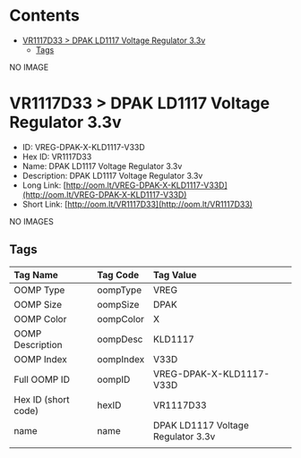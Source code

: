 



Contents
========

* [VR1117D33 > DPAK LD1117 Voltage Regulator 3.3v](#vr1117d33--dpak-ld1117-voltage-regulator-33v)
	* [Tags](#tags)
  
NO IMAGE  
# VR1117D33 > DPAK LD1117 Voltage Regulator 3.3v

- ID: VREG-DPAK-X-KLD1117-V33D
- Hex ID: VR1117D33
- Name: DPAK LD1117 Voltage Regulator 3.3v
- Description: DPAK LD1117 Voltage Regulator 3.3v
- Long Link: [http://oom.lt/VREG-DPAK-X-KLD1117-V33D](http://oom.lt/VREG-DPAK-X-KLD1117-V33D)
- Short Link: [http://oom.lt/VR1117D33](http://oom.lt/VR1117D33)
  
NO IMAGES  
## Tags
  

|Tag Name|Tag Code|Tag Value|
| :--- | :--- | :--- |
|OOMP Type|oompType|VREG|
|OOMP Size|oompSize|DPAK|
|OOMP Color|oompColor|X|
|OOMP Description|oompDesc|KLD1117|
|OOMP Index|oompIndex|V33D|
|Full OOMP ID|oompID|VREG-DPAK-X-KLD1117-V33D|
|Hex ID (short code)|hexID|VR1117D33|
|name|name|DPAK LD1117 Voltage Regulator 3.3v|
||||
